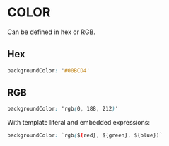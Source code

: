 # COLOR

Can be defined in hex or RGB.

## Hex

```css
backgroundColor: '#00BCD4'
```

## RGB

```css
backgroundColor: 'rgb(0, 188, 212)'
```

With template literal and embedded expressions:

```css
backgroundColor: `rgb(${red}, ${green}, ${blue})`
```
